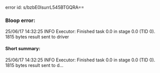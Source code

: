 error id: s/bzbE0lsurrL545BTGQRA==
### Bloop error:

25/06/17 14:32:25 INFO Executor: Finished task 0.0 in stage 0.0 (TID 0). 1815 bytes result sent to driver
#### Short summary: 

25/06/17 14:32:25 INFO Executor: Finished task 0.0 in stage 0.0 (TID 0). 1815 bytes result sent to d...